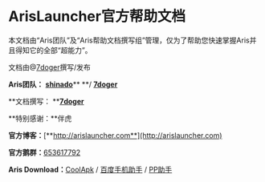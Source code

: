 # ArisLauncher官方帮助文档

本文档由“Aris团队”及“Aris帮助文档撰写组”管理，仅为了帮助您快速掌握Aris并且得知它的全部“超能力”。

文档由@[7doger](https://github.com/7doger)撰写/发布

**Aris团队：** [**shinado**](https://github.com/shinado)** **/ [**7doger**](https://github.com/7doger)

**文档撰写： **[**7doger**](https://github.com/7doger)

**特别感谢：**伴虎

**官方博客：**[**http://arislauncher.com**](http://arislauncher.com)

**官方鹅群：**[653617792](https://jq.qq.com/?_wv=1027&k=5g27swh)

**Aris Download：**[CoolApk](https://www.coolapk.com/apk/shinado.indi.piping) / [百度手机助手](http://shouji.baidu.com/software/22573030.html) / [PP助手](https://www.25pp.com/android/detail_7423300/)

